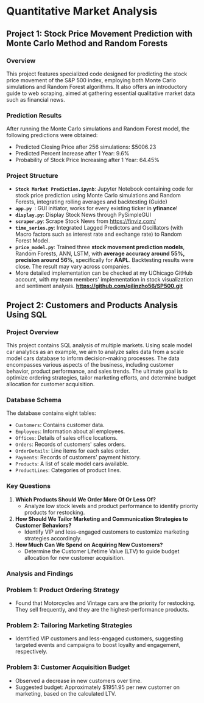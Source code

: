 # Quantitative Market Analysis
  
## Project 1: Stock Price Movement Prediction with Monte Carlo Method and Random Forests

### Overview

This project features specialized code designed for predicting the stock price movement of the S&P 500 index, employing both Monte Carlo simulations and Random Forest algorithms. It also offers an introductory guide to web scraping, aimed at gathering essential qualitative market data such as financial news.

### Prediction Results

After running the Monte Carlo simulations and Random Forest model, the following predictions were obtained:

- Predicted Closing Price after 256 simulations: $5006.23
- Predicted Percent Increase after 1 Year: 9.6%
- Probability of Stock Price Increasing after 1 Year: 64.45%

### Project Structure
- **`Stock Market Prediction.ipynb`**: Jupyter Notebook containing code for stock price prediction using Monte Carlo simulations and Random Forests, integrating rolling averages and backtesting (Guide)
- **`app.py `**: GUI initiator, works for every existing ticker in **yfinance**!
- **`display.py`**: Display Stock News through PySimpleGUI
- **`scraper.py`**: Scrape Stock News from https://finviz.com/
- **`time_series.py`**: Integrated Lagged Predictors and Oscillators (with Macro factors such as interest rate and exchange rate) to Random Forest Model.
- **`price_model.py`**: Trained three **stock movement prediction models**, Random Forests, ANN, LSTM, with **average accuracy around 55%, precision around 56%**, specifically for **AAPL**. Backtesting results were close. The result may vary across companies.
- More detailed implementation can be checked at my UChicago GitHub account, with my team members' implementation in stock visualization and sentiment analysis. **https://github.com/qilinzho56/SP500.git**

## Project 2: Customers and Products Analysis Using SQL

### Project Overview
This project contains SQL analysis of multiple markets. Using scale model car analytics as an example, we aim to analyze sales data from a scale model cars database to inform decision-making processes. The data encompasses various aspects of the business, including customer behavior, product performance, and sales trends. The ultimate goal is to optimize ordering strategies, tailor marketing efforts, and determine budget allocation for customer acquisition. 

### Database Schema
The database contains eight tables:
- `Customers`: Contains customer data.
- `Employees`: Information about all employees.
- `Offices`: Details of sales office locations.
- `Orders`: Records of customers' sales orders.
- `OrderDetails`: Line items for each sales order.
- `Payments`: Records of customers' payment history.
- `Products`: A list of scale model cars available.
- `ProductLines`: Categories of product lines.

### Key Questions
1. **Which Products Should We Order More Of Or Less Of?**
   - Analyze low stock levels and product performance to identify priority products for restocking.
2. **How Should We Tailor Marketing and Communication Strategies to Customer Behaviors?**
   - Identify VIP and less-engaged customers to customize marketing strategies accordingly.
3. **How Much Can We Spend on Acquiring New Customers?**
   - Determine the Customer Lifetime Value (LTV) to guide budget allocation for new customer acquisition.

### Analysis and Findings

### Problem 1: Product Ordering Strategy
- Found that Motorcycles and Vintage cars are the priority for restocking. They sell frequently, 
and they are the highest-performance products.

### Problem 2: Tailoring Marketing Strategies
- Identified VIP customers and less-engaged customers, suggesting targeted events and campaigns to boost loyalty and engagement, respectively.

### Problem 3: Customer Acquisition Budget
- Observed a decrease in new customers over time.
- Suggested budget: Approximately $1951.95 per new customer on marketing, based on the calculated LTV.
